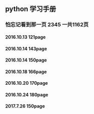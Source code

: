 ## python 学习手册
### 怕忘记看到那一页  2345 一共1162页
#### 2016.10.13   121page
#### 2016.10.14  143page
#### 2016.10.14  150page
#### 2016.10.18  166page
#### 2016.10.20  170page
#### 2016.10.24  180page
#### 2017.7.26  150page
